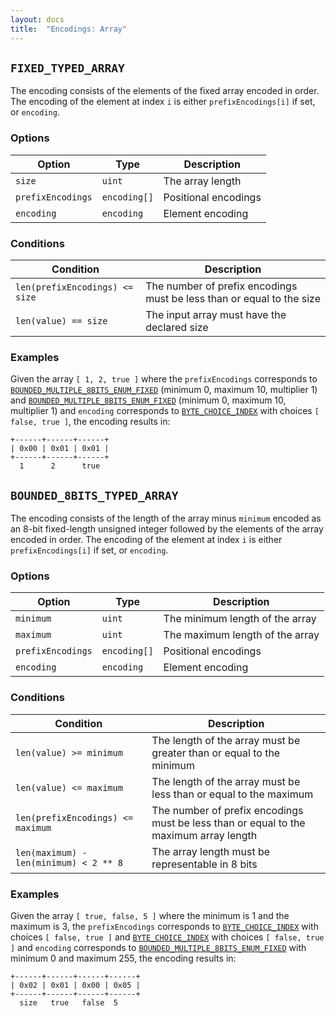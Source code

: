 ```yaml
---
layout: docs
title:  "Encodings: Array"
---
```


`FIXED_TYPED_ARRAY`
-------------------

The encoding consists of the elements of the fixed array encoded in order. The
encoding of the element at index `i` is either `prefixEncodings[i]` if set, or
`encoding`.

### Options

| Option            | Type         | Description          |
|-------------------|--------------|----------------------|
| `size`            | `uint`       | The array length     |
| `prefixEncodings` | `encoding[]` | Positional encodings |
| `encoding`        | `encoding`   | Element encoding     |

### Conditions

| Condition                      | Description                                                           |
|--------------------------------|-----------------------------------------------------------------------|
| `len(prefixEncodings) <= size` | The number of prefix encodings must be less than or equal to the size |
| `len(value) == size`           | The input array must have the declared size                           |

### Examples

Given the array `[ 1, 2, true ]` where the `prefixEncodings` corresponds to
[`BOUNDED_MULTIPLE_8BITS_ENUM_FIXED`](./integer) (minimum 0, maximum 10,
multiplier 1) and [`BOUNDED_MULTIPLE_8BITS_ENUM_FIXED`](./integer) (minimum 0,
maximum 10, multiplier 1) and `encoding` corresponds to
[`BYTE_CHOICE_INDEX`](./enum) with choices `[ false, true ]`, the encoding
results in:

```
+------+------+------+
| 0x00 | 0x01 | 0x01 |
+------+------+------+
  1      2      true
```

`BOUNDED_8BITS_TYPED_ARRAY`
---------------------------

The encoding consists of the length of the array minus `minimum` encoded as an
8-bit fixed-length unsigned integer followed by the elements of the array
encoded in order. The encoding of the element at index `i` is either
`prefixEncodings[i]` if set, or `encoding`.

### Options

| Option            | Type         | Description                     |
|-------------------|--------------|---------------------------------|
| `minimum`         | `uint`       | The minimum length of the array |
| `maximum`         | `uint`       | The maximum length of the array |
| `prefixEncodings` | `encoding[]` | Positional encodings            |
| `encoding`        | `encoding`   | Element encoding                |

### Conditions

| Condition                              | Description                                                                           |
|----------------------------------------|---------------------------------------------------------------------------------------|
| `len(value) >= minimum`                | The length of the array must be greater than or equal to the minimum                  |
| `len(value) <= maximum`                | The length of the array must be less than or equal to the maximum                     |
| `len(prefixEncodings) <= maximum`      | The number of prefix encodings must be less than or equal to the maximum array length |
| `len(maximum) - len(minimum) < 2 ** 8` | The array length must be representable in 8 bits                                      |

### Examples

Given the array `[ true, false, 5 ]` where the minimum is 1 and the maximum is
3, the `prefixEncodings` corresponds to [`BYTE_CHOICE_INDEX`](./enum) with
choices `[ false, true ]` and [`BYTE_CHOICE_INDEX`](./enum) with choices `[
false, true ]` and `encoding` corresponds to
[`BOUNDED_MULTIPLE_8BITS_ENUM_FIXED`](./integer) with minimum 0 and maximum
255, the encoding results in:

```
+------+------+------+------+
| 0x02 | 0x01 | 0x00 | 0x05 |
+------+------+------+------+
  size   true   false  5
```
